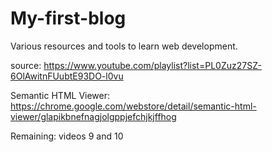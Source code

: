 # My-first-blog
Various resources and tools to learn web development.

source:  https://www.youtube.com/playlist?list=PL0Zuz27SZ-6OlAwitnFUubtE93DO-l0vu

Semantic HTML Viewer:  https://chrome.google.com/webstore/detail/semantic-html-viewer/glapikbnefnagjolgppjefchjkjffhog

Remaining: videos 9 and 10
